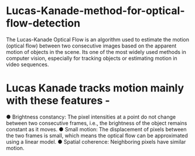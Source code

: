 # Lucas-Kanade-method-for-optical-flow-detection
The Lucas-Kanade Optical Flow is an algorithm used to estimate the motion (optical flow)
between two consecutive images based on the apparent motion of objects in the scene. Its one of
the most widely used methods in computer vision, especially for tracking objects or estimating
motion in video sequences.

# Lucas Kanade tracks motion mainly with these features -
● Brightness constancy: The pixel intensities at a point do not change between two
consecutive frames, i.e., the brightness of the object remains constant as it moves.
● Small motion: The displacement of pixels between the two frames is small, which means
the optical flow can be approximated using a linear model.
● Spatial coherence: Neighboring pixels have similar motion.

